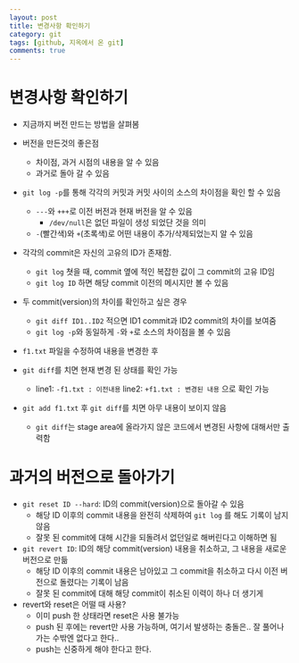 ```yaml
---
layout: post
title: 변경사항 확인하기
category: git
tags: [github, 지옥에서 온 git]
comments: true
---
```


# 변경사항 확인하기
- 지금까지 버전 만드는 방법을 살펴봄
- 버전을 만든것의 좋은점
  - 차이점, 과거 시점의 내용을 알 수 있음
  - 과거로 돌아 갈 수 있음
  
- `git log -p`를 통해 각각의 커밋과 커밋 사이의 소스의 차이점을 확인 할 수 있음
  - `---`와 `+++`로 이전 버전과 현재 버전을 알 수 있음
    - `/dev/null`은 없던 파일이 생성 되었단 것을 의미
  - `-`(빨간색)와 `+`(초록색)로 어떤 내용이 추가/삭제되었는지 알 수 있음
- 각각의 commit은 자신의 고유의 ID가 존재함.
  - `git log` 쳣을 때, commit 옆에 적인 복잡한 값이 그 commit의 고유 ID임
  - `git log ID` 하면 해당 commit 이전의 메시지만 볼 수 있음
- 두 commit(version)의 차이를 확인하고 싶은 경우
  - `git diff ID1..ID2` 적으면 ID1 commit과 ID2 commit의 차이를 보여줌
  - `git log -p`와 동일하게 `-`와 `+`로 소스의 차이점을 볼 수 있음

- `f1.txt` 파일을 수정하여 내용을 변경한 후
- `git diff`를 치면 현재 변경 된 상태를 확인 가능
  - line1: `-f1.txt : 이전내용` line2: `+f1.txt : 변경된 내용` 으로 확인 가능
- `git add f1.txt` 후 `git diff`를 치면 아무 내용이 보이지 않음
  - `git diff`는 stage area에 올라가지 않은 코드에서 변경된 사항에 대해서만 출력함

# 과거의 버전으로 돌아가기
- `git reset ID --hard`: ID의 commit(version)으로 돌아갈 수 있음
  - 해당 ID 이후의 commit 내용을 완전히 삭제하여 `git log` 를 해도 기록이 남지 않음
  - 잘못 된 commit에 대해 시간을 되돌려서 없던일로 해버린다고 이해하면 됨
- `git revert ID`: ID의 해당 commit(version) 내용을 취소하고, 그 내용을 새로운 버전으로 만듦
  - 해당 ID 이후의 commit 내용은 남아있고 그 commit을 취소하고 다시 이전 버전으로 돌렸다는 기록이 남음
  - 잘못 된 commit에 대해 해당 commit이 취소된 이력이 하나 더 생기게 
- revert와 reset은 어떨 때 사용?
  - 이미 push 한 상태라면 reset은 사용 불가능
  - push 된 후에는 revert만 사용 가능하며, 여기서 발생하는 충돌은.. 잘 풀어나가는 수밖엔 없다고 한다..
  - push는 신중하게 해야 한다고 한다.
